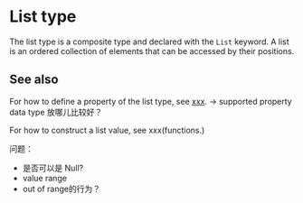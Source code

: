 # List type


The list type is a composite type and declared with the `List` keyword. A list is an ordered collection of elements that can be accessed by their positions.


## See also

For how to define a property of the list type, see [xxx](DDL).  -> supported property data type 放哪儿比较好？

For how to construct a list value, see xxx(functions.)



问题：
- 是否可以是 Null?
- value range
- out of range的行为？